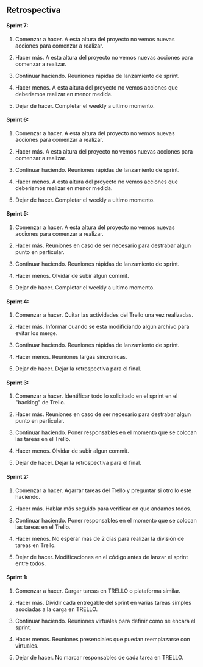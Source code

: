 ## Retrospectiva

#### Sprint 7:

1. Comenzar a hacer.
   A esta altura del proyecto no vemos nuevas acciones para comenzar a realizar.

2. Hacer más.
   A esta altura del proyecto no vemos nuevas acciones para comenzar a realizar.

3. Continuar haciendo.
   Reuniones rápidas de lanzamiento de sprint.

4. Hacer menos.
   A esta altura del proyecto no vemos acciones que deberiamos realizar en menor medida.

5. Dejar de hacer.
   Completar el weekly a ultimo momento.

#### Sprint 6:

1. Comenzar a hacer.
   A esta altura del proyecto no vemos nuevas acciones para comenzar a realizar.

2. Hacer más.
   A esta altura del proyecto no vemos nuevas acciones para comenzar a realizar.

3. Continuar haciendo.
   Reuniones rápidas de lanzamiento de sprint.

4. Hacer menos.
   A esta altura del proyecto no vemos acciones que deberiamos realizar en menor medida.

5. Dejar de hacer.
   Completar el weekly a ultimo momento.

#### Sprint 5:

1. Comenzar a hacer.
   A esta altura del proyecto no vemos nuevas acciones para comenzar a realizar.

2. Hacer más.
   Reuniones en caso de ser necesario para destrabar algun punto en particular.

3. Continuar haciendo.
   Reuniones rápidas de lanzamiento de sprint.

4. Hacer menos.
   Olvidar de subir algun commit.

5. Dejar de hacer.
   Completar el weekly a ultimo momento.

#### Sprint 4:

1. Comenzar a hacer.
   Quitar las actividades del Trello una vez realizadas.

2. Hacer más.
   Informar cuando se esta modificiando algún archivo para evitar los merge.

3. Continuar haciendo.
   Reuniones rápidas de lanzamiento de sprint.

4. Hacer menos.
   Reuniones largas sincronicas.

5. Dejar de hacer.
   Dejar la retrospectiva para el final.

#### Sprint 3:

1. Comenzar a hacer.
   Identificar todo lo solicitado en el sprint en el "backlog" de Trello.

2. Hacer más.
   Reuniones en caso de ser necesario para destrabar algun punto en particular.

3. Continuar haciendo.
   Poner responsables en el momento que se colocan las tareas en el Trello.

4. Hacer menos.
   Olvidar de subir algun commit.

5. Dejar de hacer.
   Dejar la retrospectiva para el final.

#### Sprint 2:

1. Comenzar a hacer.
   Agarrar tareas del Trello y preguntar si otro lo este haciendo.

2. Hacer más.
   Hablar más seguido para verificar en que andamos todos.

3. Continuar haciendo.
   Poner responsables en el momento que se colocan las tareas en el Trello.

4. Hacer menos.
   No esperar más de 2 días para realizar la división de tareas en Trello.

5. Dejar de hacer.
   Modificaciones en el código antes de lanzar el sprint entre todos.

#### Sprint 1:

1. Comenzar a hacer.
   Cargar tareas en TRELLO o plataforma similar.

2. Hacer más.
   Dividir cada entregable del sprint en varias tareas simples asociadas a la carga en TRELLO.

3. Continuar haciendo.
   Reuniones virtuales para definir como se encara el sprint.

4. Hacer menos.
   Reuniones presenciales que puedan reemplazarse con virtuales.

5. Dejar de hacer.
   No marcar responsables de cada tarea en TRELLO.
